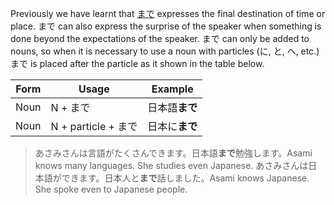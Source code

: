 Previously we have learnt that [まで](22) expresses the final destination of time or place. まで can also express the surprise of the speaker when something is done beyond the expectations of the speaker.
まで can only be added to nouns, so when it is necessary to use a noun with particles (に, と, へ, etc.) まで is placed after the particle as it shown in the table below.

|Form|Usage|Example|
|-|-|-|
|Noun|N + まで|日本語**まで**|
|Noun|N + particle + まで|日本に**まで**|

>あさみさんは言語がたくさんできます。日本語**まで**勉強します。Asami knows many languages. She studies even Japanese.
>あさみさんは日本語ができます。日本人と**まで**話しました。Asami knows Japanese. She spoke even to Japanese people.